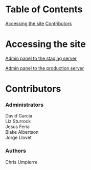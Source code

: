 # Table of Contents
[Accessing the site](#accessing-the-site)
[Contributors](#contributors)


# Accessing the site

[Admin panel to the staging server](https://staging-miamirealtors.kinsta.cloud/wp-login.php)

[Admin panel to the production server](https://miamirealtors.kinsta.cloud/wp-login.php)

# Contributors

### Administrators
David Garcia  
Liz Sturrock  
Jesus Feria  
Blake Albertson  
Jorge Llovet  

### Authors
Chris Umpierre
